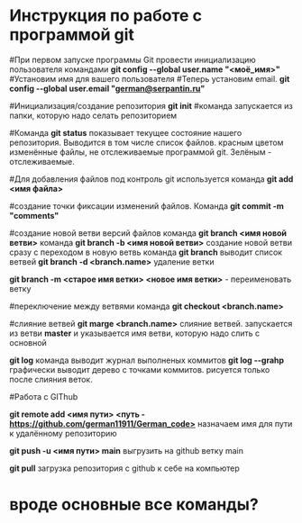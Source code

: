 # **Инструкция по работе с программой git**

#При первом запуске программы Git провести инициализацию пользователя командами
**git config --global user.name "<моё_имя>"**
#Установим имя для вашего пользователя
#Теперь установим email. 
**git config --global user.email "<german@serpantin.ru>"**

#Инициализация/создание репозитория
**git init**
#команда запускается из папки, которую надо селать репозиторием

#Команда **git status** показывает текущее состояние нашего репозитория. Выводится в том числе список файлов. красным цветом изменённые файлы, не отслеживаемые программой git. Зелёным - отслеживаемые.

#Для добавления файлов под контроль git используется команда **git add <имя файла>**

#создание точки фиксации изменений файлов. Команда **git commit -m "comments"**

#создание новой ветви версий файлов
команда **git branch <имя новой ветви>**
команда **git branch -b <имя новой ветви>** создание новой ветви сразу с переходом в новую ветвь
команда **git branch** выводит список ветвей
**git branch -d <branch.name>** удаление ветки

**git branch -m <старое имя ветки> <новое имя ветки>** - переименовать ветку

#переключение между ветвями команда **git checkout <branch.name>**

#слияние ветвей **git marge <branch.name>** слияние ветвей. запускается из ветви **master** и указывается имя ветви, которую надо слить с основной

**git log** команда выводит журнал выполненых коммитов
**git log --grahp** графически выводит дерево с точками коммитов. рисуется только после слияния веток.



#Работа с GIThub

**git remote add <имя пути> <путь - https://github.com/german11911/German_code>** назначаем имя для пути к удалённому репозиторию

**git push -u <имя пути> main** выгрузить на github ветку main

**git pull** загрузка репозитория с github к себе на компьютер
# вроде основные все команды?

